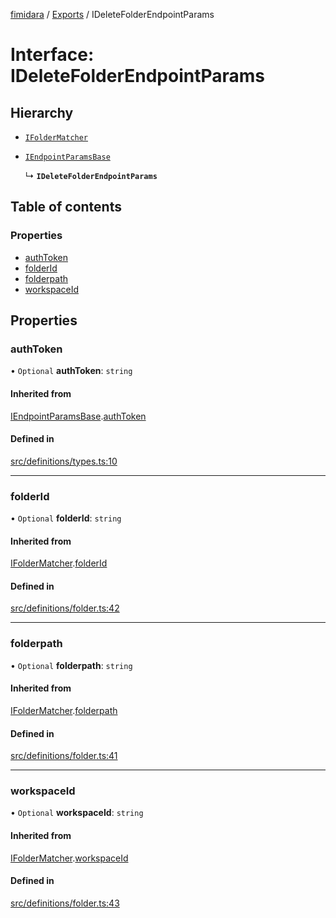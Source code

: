 [fimidara](../README.md) / [Exports](../modules.md) / IDeleteFolderEndpointParams

# Interface: IDeleteFolderEndpointParams

## Hierarchy

- [`IFolderMatcher`](IFolderMatcher.md)

- [`IEndpointParamsBase`](IEndpointParamsBase.md)

  ↳ **`IDeleteFolderEndpointParams`**

## Table of contents

### Properties

- [authToken](IDeleteFolderEndpointParams.md#authtoken)
- [folderId](IDeleteFolderEndpointParams.md#folderid)
- [folderpath](IDeleteFolderEndpointParams.md#folderpath)
- [workspaceId](IDeleteFolderEndpointParams.md#workspaceid)

## Properties

### authToken

• `Optional` **authToken**: `string`

#### Inherited from

[IEndpointParamsBase](IEndpointParamsBase.md).[authToken](IEndpointParamsBase.md#authtoken)

#### Defined in

[src/definitions/types.ts:10](https://github.com/softkave/files-js/blob/353a07f/src/definitions/types.ts#L10)

___

### folderId

• `Optional` **folderId**: `string`

#### Inherited from

[IFolderMatcher](IFolderMatcher.md).[folderId](IFolderMatcher.md#folderid)

#### Defined in

[src/definitions/folder.ts:42](https://github.com/softkave/files-js/blob/353a07f/src/definitions/folder.ts#L42)

___

### folderpath

• `Optional` **folderpath**: `string`

#### Inherited from

[IFolderMatcher](IFolderMatcher.md).[folderpath](IFolderMatcher.md#folderpath)

#### Defined in

[src/definitions/folder.ts:41](https://github.com/softkave/files-js/blob/353a07f/src/definitions/folder.ts#L41)

___

### workspaceId

• `Optional` **workspaceId**: `string`

#### Inherited from

[IFolderMatcher](IFolderMatcher.md).[workspaceId](IFolderMatcher.md#workspaceid)

#### Defined in

[src/definitions/folder.ts:43](https://github.com/softkave/files-js/blob/353a07f/src/definitions/folder.ts#L43)
